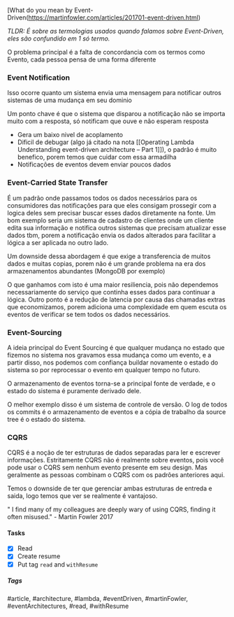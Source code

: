 [What do you mean by Event-Driven(https://martinfowler.com/articles/201701-event-driven.html)


_TLDR: É sobre as termologias usados quando falamos sobre Event-Driven, eles são confundido em 1 só termo._

O problema principal é a falta de concordancia com os termos como Evento, cada pessoa pensa de uma forma diferente

### Event Notification
Isso ocorre quanto um sistema envia uma mensagem para notificar outros sistemas de uma mudança em seu dominio

Um ponto chave é que o sistema que disparou a notificação não se importa muito com a resposta, só notificam que ouve e não esperam resposta

- Gera um baixo nivel de acoplamento
- Dificil de debugar (algo já citado na nota [[Operating Lambda Understanding event-driven architecture – Part 1]]), o padrão é muito benefico, porem temos que cuidar com essa armadilha
- Notificações de eventos devem enviar poucos dados

### Event-Carried State Transfer

É um padrão onde passamos todos os dados necessários para os consumidores das notificações para que eles consigam prossegir com a logica deles sem precisar buscar esses dados diretamente na fonte.
Um bom exemplo seria um sistema de cadastro de clientes onde um cliente edita sua informação e notifica outros sistemas que precisam atualizar esse dados tbm, porem a notificação envia os dados alterados para facilitar a lógica a ser aplicada no outro lado.

Um downside dessa abordagem é que exige a transferencia de muitos dados e muitas copias, porem não é um grande problema na era dos armazenamentos abundantes (MongoDB por exemplo)

O que ganhamos com isto é uma maior resiliencia, pois não dependemos necessariamente do serviço que continha esses dados para continuar a lógica.
Outro ponto é a redução de latencia por causa das chamadas extras que economizamos, porem adiciona uma complexidade em quem escuta os eventos de verificar se tem todos os dados necessários.

### Event-Sourcing
A ideia principal do Event Sourcing é que qualquer mudança no estado que fizemos no sistema nos gravamos essa mudança como um evento, e a partir disso, nos podemos com confiança buildar novamente o estado do sistema so por reprocessar o evento em qualquer tempo no futuro.

O armazenamento de eventos torna-se a principal fonte de verdade, e o estado do sistema é puramente derivado dele.

O melhor exemplo disso é um sistema de controle de versão. O log de todos os commits é o armazenamento de eventos e a cópia de trabalho da source tree é o estado do sistema.

### CQRS

CQRS é a noção de ter estruturas de dados separadas para ler e escrever informações. Estritamente CQRS não é realmente sobre eventos, pois você pode usar o CQRS sem nenhum evento presente em seu design. Mas geralmente as pessoas combinam o CQRS com os padrões anteriores aqui.

Temos o downside de ter que gerenciar ambas estruturas de entreda e saida, logo temos que ver se realmente é vantajoso.

" I find many of my colleagues are deeply wary of using CQRS, finding it often misused." - Martin Fowler 2017

#### Tasks
- [x] Read
- [x] Create resume
- [x] Put tag `read` and `withResume`

##### Tags
#article, #architecture, #lambda, #eventDriven, #martinFowler, #eventArchitectures, #read, #withResume 
